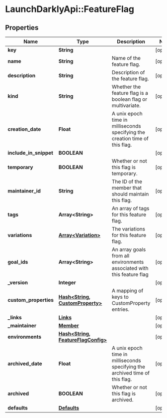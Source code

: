 # LaunchDarklyApi::FeatureFlag

## Properties
Name | Type | Description | Notes
------------ | ------------- | ------------- | -------------
**key** | **String** |  | [optional] 
**name** | **String** | Name of the feature flag. | [optional] 
**description** | **String** | Description of the feature flag. | [optional] 
**kind** | **String** | Whether the feature flag is a boolean flag or multivariate. | [optional] 
**creation_date** | **Float** | A unix epoch time in milliseconds specifying the creation time of this flag. | [optional] 
**include_in_snippet** | **BOOLEAN** |  | [optional] 
**temporary** | **BOOLEAN** | Whether or not this flag is temporary. | [optional] 
**maintainer_id** | **String** | The ID of the member that should maintain this flag. | [optional] 
**tags** | **Array&lt;String&gt;** | An array of tags for this feature flag. | [optional] 
**variations** | [**Array&lt;Variation&gt;**](Variation.md) | The variations for this feature flag. | [optional] 
**goal_ids** | **Array&lt;String&gt;** | An array goals from all environments associated with this feature flag | [optional] 
**_version** | **Integer** |  | [optional] 
**custom_properties** | [**Hash&lt;String, CustomProperty&gt;**](CustomProperty.md) | A mapping of keys to CustomProperty entries. | [optional] 
**_links** | [**Links**](Links.md) |  | [optional] 
**_maintainer** | [**Member**](Member.md) |  | [optional] 
**environments** | [**Hash&lt;String, FeatureFlagConfig&gt;**](FeatureFlagConfig.md) |  | [optional] 
**archived_date** | **Float** | A unix epoch time in milliseconds specifying the archived time of this flag. | [optional] 
**archived** | **BOOLEAN** | Whether or not this flag is archived. | [optional] 
**defaults** | [**Defaults**](Defaults.md) |  | [optional] 


